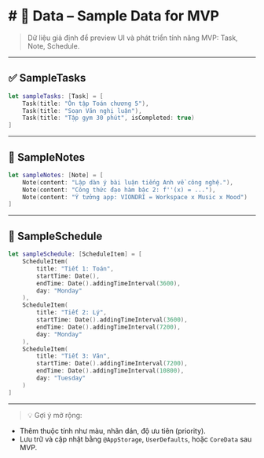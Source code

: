 #  # 📄 Data – Sample Data for MVP

> Dữ liệu giả định để preview UI và phát triển tính năng MVP: Task, Note, Schedule.

---

## ✅ SampleTasks

```swift
let sampleTasks: [Task] = [
    Task(title: "Ôn tập Toán chương 5"),
    Task(title: "Soạn Văn nghị luận"),
    Task(title: "Tập gym 30 phút", isCompleted: true)
]
```

---

## 📝 SampleNotes

```swift
let sampleNotes: [Note] = [
    Note(content: "Lập dàn ý bài luận tiếng Anh về công nghệ."),
    Note(content: "Công thức đạo hàm bậc 2: f''(x) = ..."),
    Note(content: "Ý tưởng app: VIONDRI = Workspace x Music x Mood")
]
```

---

## 📅 SampleSchedule

```swift
let sampleSchedule: [ScheduleItem] = [
    ScheduleItem(
        title: "Tiết 1: Toán",
        startTime: Date(),
        endTime: Date().addingTimeInterval(3600),
        day: "Monday"
    ),
    ScheduleItem(
        title: "Tiết 2: Lý",
        startTime: Date().addingTimeInterval(3600),
        endTime: Date().addingTimeInterval(7200),
        day: "Monday"
    ),
    ScheduleItem(
        title: "Tiết 3: Văn",
        startTime: Date().addingTimeInterval(7200),
        endTime: Date().addingTimeInterval(10800),
        day: "Tuesday"
    )
]
```

---

> 💡 Gợi ý mở rộng:

* Thêm thuộc tính như màu, nhãn dán, độ ưu tiên (priority).
* Lưu trữ và cập nhật bằng `@AppStorage`, `UserDefaults`, hoặc `CoreData` sau MVP.


